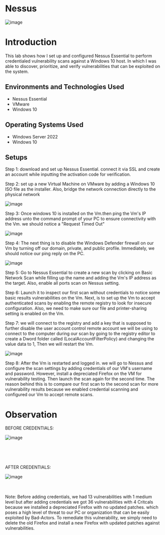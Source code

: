 # Nessus
![image](https://github.com/Sismahil/Nessus/assets/121772702/ae526184-6adc-4705-a816-5dcbf6b2c029)


<h1>Introduction</h1>
This lab shows how I set up and configured Nessus Essential to perform credentialed vulnerability scans against a Windows 10 host. In which I was able to discover, prioritize, and verify vulnerabilities that can be exploited on the system. <br />

<h2>Environments and Technologies Used</h2>

- Nessus Essential
- VMware
- Windows 10

<h2>Operating Systems Used </h2>

- Windows Server 2022
- Windows 10 

<h2>Setups</h2>

<p>
  
</p>
<p>
Step 1: download and set up Nessus Essential. connect it via SSL and create an account while inputting the activation code for verification.
</p>
</p>
<p>
Step 2: set up a new Virtual Machine on VMware by adding a Windows 10 ISO file as the installer. Also, bridge the network connection directly to the physical network
</p>
<p>

![image](https://github.com/Sismahil/Nessus/assets/121772702/4b77c8d1-f8ae-498f-8ed7-4acc35314ad4)
</p>
<p>




  
Step 3: Once windows 10 is installed on the Vm.then ping the Vm's IP address unto the command prompt of your PC to ensure connectivity with the Vm. we should notice a "Request Timed Out"
</p>
<p>

![image](https://github.com/Sismahil/Nessus/assets/121772702/8d1d59dd-db06-4323-8439-7f0d18bdb6eb)
  
</p>
Step 4: The next thing is to disable the Windows Defender firewall on our Vm by turning off our domain, private, and public profile. Immediately, we should notice our ping reply on the PC.
</p>
<p>

![image](https://github.com/Sismahil/Nessus/assets/121772702/66499224-ceb6-4d8d-ba2e-4740483493c8)

</p>
<p>
Step 5: Go to Nessus Essential to create a new scan by clicking on Basic Network Scan while filling up the name and adding the Vm's IP address as the target. Also, enable all ports scan on Nessus setting.
</p>
<p>

</p>
<p>
Step 6: Launch it to inspect our first scan without credentials to notice some basic results vulnerabilities on the Vm. Next, is to set up the Vm to accept authenticated scans by enabling the remote registry to look for insecure configuration. Also, we need to make sure our file and printer-sharing setting is enabled on the Vm. 
</p>
<p>
Step 7:  we will connect to the registry and add a key that is supposed to further disable the user account control remote account we will be using to connect to the computer during our scan by going to the registry editor to create a Dword folder called (LocalAccountFilterPolicy) and changing the value data to 1, Then we will restart the Vm. 
</p>
<p>
  
 ![image](https://github.com/Sismahil/Nessus/assets/121772702/2c5d5310-ad03-438d-9786-ef0358ffdac4)
</p>

<p>
Step 8: After the Vm is restarted and logged in. we will go to Nessus and configure the scan settings by adding credentials of our VM's username and password. However, install a depreciated Firefox on the VM  for vulnerability testing. Then launch the scan again for the second time. The reason behind this is to compare our first scan to the second scan for more vulnerability results because we enabled credential scanning and configured our Vm to accept remote scans. 
</p>


<h1>Observation</h1>
<p>
  
BEFORE CREDENTIALS:
  
![image](https://github.com/Sismahil/Nessus/assets/121772702/1c6aaee1-8aa2-48ad-a2df-add96c29a4c4)
</p>
</br>
</br>
</br>

<P>
AFTER CREDENTIALS:
  
  ![image](https://github.com/Sismahil/Nessus/assets/121772702/b042be8a-a3d7-422b-bacc-414689cc778f)
</P>
</br>
</br>
Note: Before adding credentials, we had 13 vulnerabilities with 1 medium level but after adding credentials we got 36 vulnerabilities with 4 Critcals because we installed a depreciated Firefox with no updated patches. which poses a high level of threat to our PC or organization that can be easily exploited by Bad-Actors. To remediate this vulnerability, we simply need to delete the old Firefox and install a new Firefox with updated patches against vulnerabilities. 
